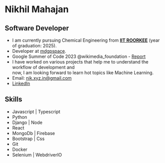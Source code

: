 # Nikhil Mahajan 
## Software Developer

* I am currently pursuing Chemical Engineering from [**IIT ROORKEE**](https://www.iitr.ac.in/) (year of graduation: 2025).  
* Developer at [mdgpspace](https://github.com/mdgspace).
* Google Summer of Code 2023 @wikimedia_foundation - [Report](https://nik-55.github.io/GSoC-2023-Report/)
* I have worked on various projects that help me to understand the workflow of development and  
now, I am looking forward to learn hot topics like Machine Learning.   
* Email: <a href="mailto:nik.xyz.in@gmail.com">nik.xyz.in@gmail.com</a> 
* [LinkedIn](https://www.linkedin.com/in/nikhil-mahajan1)

## Skills

* Javascript | Typescript
* Python
* Django | Node 
* React 
* MongoDb | Firebase
* Bootstrap | Css 
* Git
* Docker
* Selenium | WebdriverIO
